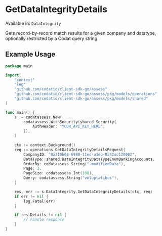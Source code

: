 # GetDataIntegrityDetails
Available in: `DataIntegrity`

Gets record-by-record match results for a given company and datatype, optionally restricted by a Codat query string.

## Example Usage
```go
package main

import(
	"context"
	"log"
	"github.com/codatio/client-sdk-go/assess"
	"github.com/codatio/client-sdk-go/assess/pkg/models/operations"
	"github.com/codatio/client-sdk-go/assess/pkg/models/shared"
)

func main() {
    s := codatassess.New(
        codatassess.WithSecurity(shared.Security{
            AuthHeader: "YOUR_API_KEY_HERE",
        }),
    )

    ctx := context.Background()    
    req := operations.GetDataIntegrityDetailsRequest{
        CompanyID: "8a210b68-6988-11ed-a1eb-0242ac120002",
        DataType: shared.DataIntegrityDataTypeEnumBankingAccounts,
        OrderBy: codatassess.String("-modifiedDate"),
        Page: 1,
        PageSize: codatassess.Int(100),
        Query: codatassess.String("voluptatibus"),
    }

    res, err := s.DataIntegrity.GetDataIntegrityDetails(ctx, req)
    if err != nil {
        log.Fatal(err)
    }

    if res.Details != nil {
        // handle response
    }
}
```